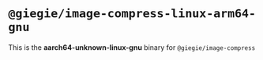 # `@giegie/image-compress-linux-arm64-gnu`

This is the **aarch64-unknown-linux-gnu** binary for `@giegie/image-compress`
